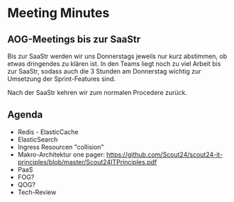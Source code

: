 # Meeting Minutes

## AOG-Meetings bis zur SaaStr

Bis zur SaaStr werden wir uns Donnerstags jeweils nur kurz abstimmen, ob etwas dringendes zu klären ist. In den Teams liegt noch zu viel Arbeit bis zur SaaStr, sodass auch die 3 Stunden am Donnerstag wichtig zur Umsetzung der Sprint-Features sind.

Nach der SaaStr kehren wir zum normalen Procedere zurück.

## Agenda

- Redis - ElasticCache
- ElasticSearch
- Ingress Resourcen "collision"
- Makro-Architektur one pager: https://github.com/Scout24/scout24-it-principles/blob/master/Scout24ITPrinciples.pdf
- PaaS
- FOG?
- QOG?
- Tech-Review

